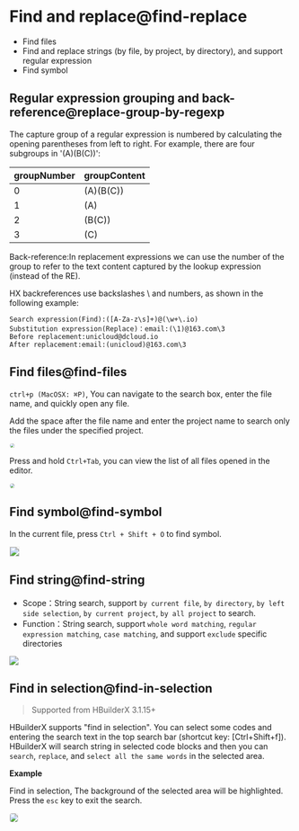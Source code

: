 # Find and replace@find-replace

- Find files
- Find and replace strings (by file, by project, by directory), and support regular expression
- Find symbol

## Regular expression grouping and back-reference@replace-group-by-regexp
The capture group of a regular expression is numbered by calculating the opening parentheses from left to right. For example, there are four subgroups in '(A)(B(C))':

|groupNumber|groupContent|
|--	        |--	        |
|0			|(A)(B(C))	|
|1			|(A)		|
|2			|(B(C))		|
|3			|(C)		|

Back-reference:In replacement expressions we can use the number of the group to refer to the text content captured by the lookup expression (instead of the RE).

HX backreferences use backslashes \ and numbers, as shown in the following example:
```
Search expression(Find):([A-Za-z\s]+)@(\w+\.io)
Substitution expression(Replace)：email:(\1)@163.com\3
Before replacement:unicloud@dcloud.io
After replacement:email:(unicloud)@163.com\3
```

## Find files@find-files

`ctrl+p (MacOSX: ⌘P)`, You can navigate to the search box, enter the file name, and quickly open any file.

Add the space after the file name and enter the project name to search only the files under the specified project.

<img src="/static/snapshots/tutorial/find/find_file_en.png" style="zoom: 48%;border-radius: 24px;border:1px solid #eee;"/>

Press and hold `Ctrl+Tab`, you can view the list of all files opened in the editor.

<img src="/static/snapshots/tutorial/find/find_file_2_en.png" style="zoom: 48%;border-radius: 24px;border:1px solid #eee;"/>

## Find symbol@find-symbol

In the current file, press `Ctrl + Shift + O` to find symbol.

<img src="/static/snapshots/tutorial/find/find_symbol_en.png" style="border:1px solid #eee;"/>

## Find string@find-string

- Scope：String search, support `by current file`, `by directory`, `by left side selection`, `by current project`, `by all project` to search.
- Function：String search, support `whole word matching`, `regular expression matching`, `case matching`, and support `exclude` specific directories

<img src="/static/snapshots/tutorial/find/find_str_en.png" class="hd-img" />

## Find in selection@find-in-selection

> Supported from HBuilderX 3.1.15+

HBuilderX supports "find in selection". You can select some codes and entering the search text in the top search bar (shortcut key: [Ctrl+Shift+f]). HBuilderX will search string in selected code blocks and then you can `search`, `replace`, and `select all the same words` in the selected area.

**Example**

Find in selection, The background of the selected area will be highlighted. Press the `esc` key to exit the search.

<img src="/static/snapshots/tutorial/find/find_region_en.gif" style="zoom: 90%; border-radius: 5px;border:1px solid #eee;"/>
